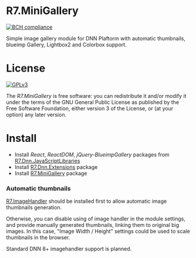 # R7.MiniGallery

[![BCH compliance](https://bettercodehub.com/edge/badge/roman-yagodin/R7.MiniGallery)](https://bettercodehub.com/)

Simple image gallery module for DNN Plaftorm with automatic thumbnails, blueimp Gallery, Lightbox2 and Colorbox support. 

# License

[![GPLv3](http://www.gnu.org/graphics/gplv3-127x51.png)](http://www.gnu.org/licenses/gpl.txt)

The *R7.MiniGallery* is free software: you can redistribute it and/or modify it under the terms of 
the GNU General Public License as published by the Free Software Foundation, either version 3 of the License, 
or (at your option) any later version.

# Install

- Install *React*, *ReactDOM*, *jQuery-BlueimpGallery* packages from [R7.Dnn.JavaScriptLibraries](https://github.com/roman-yagodin/R7.Dnn.JavaScriptLibraries/releases)
- Install [R7.Dnn.Extensions](https://github.com/roman-yagodin/R7.Dnn.Extensions/releases) package
- Install [R7.MiniGallery](https://github.com/roman-yagodin/R7.MiniGallery/releases) package

### Automatic thumbnails

[R7.ImageHandler](https://github.com/roman-yagodin/R7.ImageHandler) should be installed first to allow automatic image thumbnails generation.

Otherwise, you can disable using of image handler in the module settings, and provide manually generated thumbnails, linking them to original big images. In this case, "Image Width / Height" settings could be used to scale thumbnails in the browser.

Standard DNN 8+ imagehandler support is planned.
